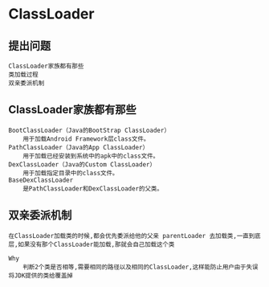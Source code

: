 # ClassLoader

## 提出问题

    ClassLoader家族都有那些
    类加载过程
    双亲委派机制


##   ClassLoader家族都有那些

    BootClassLoader（Java的BootStrap ClassLoader）
        用于加载Android Framework层class文件。
    PathClassLoader（Java的App ClassLoader）
        用于加载已经安装到系统中的apk中的class文件。
    DexClassLoader（Java的Custom ClassLoader）
        用于加载指定目录中的class文件。
    BaseDexClassLoader
        是PathClassLoader和DexClassLoader的父类。



## 双亲委派机制

    在ClassLoader加载类的时候,都会优先委派给他的父亲 parentLoader 去加载类,一直到底层,如果没有那个ClassLoader能加载,那就会自己加载这个类

    Why
        判断2个类是否相等,需要相同的路径以及相同的ClassLoader,这样能防止用户由于失误将JDK提供的类给覆盖掉

